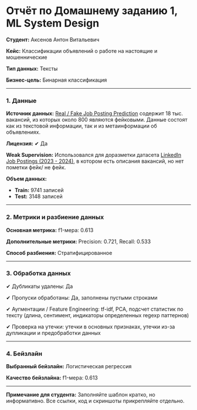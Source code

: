 # Отчёт по Домашнему заданию 1, ML System Design


**Студент:** Аксенов Антон Витальевич

**Кейс:** Классификации объявлений о работе на настоящие и мошеннические

**Тип данных:** Тексты

**Бизнес-цель:** Бинарная классификация

---

### **1. Данные**

**Источник данных:** [Real / Fake Job Posting Prediction](https://www.kaggle.com/datasets/shivamb/real-or-fake-fake-jobposting-prediction) содержит 18 тыс. вакансий, из которых около 800 являются фейковыми. Данные состоят как из текстовой информации, так и из метаинформации об объявлениях.

**Лицензия:** ✔ Да 

**Weak Supervision:** Использовался для доразметки датасета [LinkedIn Job Postings (2023 - 2024)](https://www.kaggle.com/datasets/arshkon/linkedin-job-postings/data), в котором есть описания вакансий, но нет пометки фейк/ не фейк.

**Объем данных:**

- **Train:** 9741 записей
- **Test:** 3148 записей

---

### **2. Метрики и разбиение данных**

**Основная метрика:** f1-мера: 0.613

**Дополнительные метрики:** Precision: 0.721, Recall: 0.533

**Способ разбиения:** Стратифицированное

---

### **3. Обработка данных**

✔ Дубликаты удалены: Да

✔ Пропуски обработаны: Да, заполнены пустыми строками

✔ Аугментации / Feature Engineering: tf-idf, PCA, подсчет статистик по тексту (длина, сентимент, индикаторы определенных regexp паттернов)

✔ Проверка на утечки: утечки в основных признаках, утечки из-за дупликации и предобработки данных

---

### **4. Бейзлайн**

**Выбранный бейзлайн:** Логистическая регрессия

**Качество бейзлайна:** f1-мера: 0.613


---


**Примечание для студента:** Заполняйте шаблон кратко, но информативно. Все ссылки, код и скриншоты прикрепляйте отдельно.